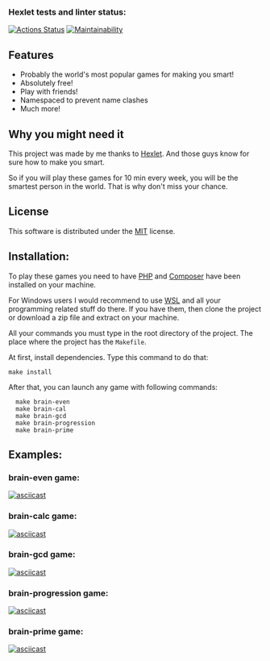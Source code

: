 ### Hexlet tests and linter status:
[![Actions Status](https://github.com/tolikhere/php-project-45/workflows/hexlet-check/badge.svg)](https://github.com/tolikhere/php-project-45/actions)
[![Maintainability](https://api.codeclimate.com/v1/badges/1b02244c0ab3b7322529/maintainability)](https://codeclimate.com/github/tolikhere/php-project-45/maintainability)

## Features
* Probably the world's most popular games for making you smart!
* Absolutely free!
* Play with friends!
* Namespaced to prevent name clashes
* Much more!

## Why you might need it
This project was made by me thanks to [Hexlet][hexlet home page]. And those guys know for sure how to make you smart.

So if you will play these games for 10 min every week, you will be the smartest person in the world. That is why don't miss your chance.

## License
This software is distributed under the [MIT][mit license] license.

## Installation:
To play these games you need to have [PHP][php download] and [Composer][composer installation] have been installed on your machine.

For Windows users I would recommend to use [WSL][wsl installation] and all your programming related stuff do there.
If you have them, then clone the project or download a zip file and extract on your machine.

All your commands you must type in the root directory of the project. The place where the project has the `Makefile`.

At first, install dependencies. Type this command to do that:

`make install`

After that, you can launch any game with following commands:
```
  make brain-even
  make brain-cal
  make brain-gcd
  make brain-progression
  make brain-prime
```

## Examples:

### brain-even game:
[![asciicast](https://asciinema.org/a/sqhPty9MsSFLssvFZTPHHUNxN.svg)](https://asciinema.org/a/sqhPty9MsSFLssvFZTPHHUNxN)

### brain-calc game:
[![asciicast](https://asciinema.org/a/t7cirmwMmOdrFkbaIdVoZK2xf.svg)](https://asciinema.org/a/t7cirmwMmOdrFkbaIdVoZK2xf)

### brain-gcd game:
[![asciicast](https://asciinema.org/a/5WpyTl14Ev9LJp8lI6uGSt3cR.svg)](https://asciinema.org/a/5WpyTl14Ev9LJp8lI6uGSt3cR)

### brain-progression game:
[![asciicast](https://asciinema.org/a/FM0CCceZbWmC2DkAjQH2hzuod.svg)](https://asciinema.org/a/FM0CCceZbWmC2DkAjQH2hzuod)

### brain-prime game:
[![asciicast](https://asciinema.org/a/fr7Xj2SUkK077WfcG7TErrWWe.svg)](https://asciinema.org/a/fr7Xj2SUkK077WfcG7TErrWWe)

[php download]: https://www.php.net/downloads.php
[composer installation]: https://getcomposer.org/doc/00-intro.md#introduction
[wsl installation]: https://learn.microsoft.com/en-us/windows/wsl/install#install-linux-on-windows-with-wsl
[hexlet home page]: https://ru.hexlet.io/
[mit license]: https://choosealicense.com/licenses/mit/

